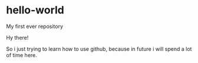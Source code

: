# hello-world
My first ever repository

Hy there!

So i just trying to learn how to use github, because in future i will spend a lot of time here.
